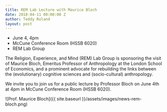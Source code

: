 ```yaml
---
title: REM Lab Lecture with Maurice Bloch
date: 2018-04-11 00:00:00 Z
author: Teddy Roland
layout: post
---
```


* June 4, 4pm
* McCune Conference Room (HSSB 6020)
* REM Lab Group

The Religion, Experience, and Mind (REM) Lab Group is sponsoring the visit of Maurice Bloch, Emeritus Professor of Anthropology at the London School of Economics, and a prominent advocate for rebuilding the links between the (evolutionary) cognitive sciences and (socio-cultural) anthropology.

We invite you to join us for a public lecture by Professor Bloch on June 4th at 4pm in McCune Conference Room (HSSB 6020).

![Prof. Maurice Bloch]({{ site.baseurl }}/assets/images/news-rem-bloch.png)